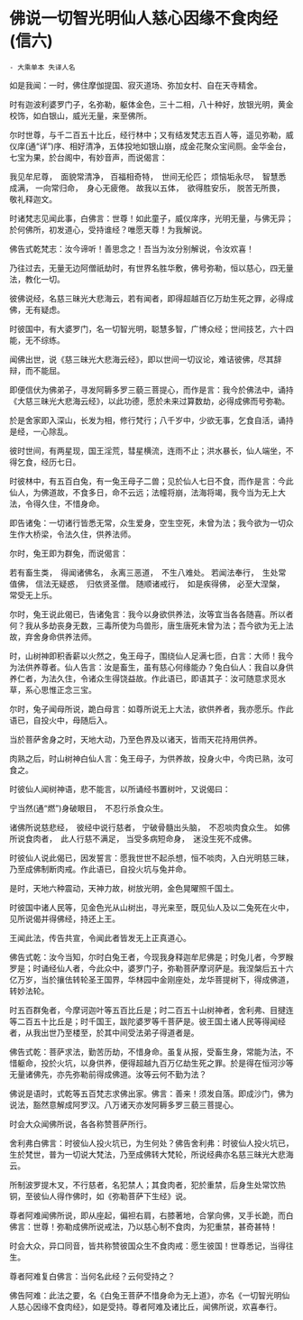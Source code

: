 # 佛说一切智光明仙人慈心因缘不食肉经 (信六) 
    - 大乘单本 失译人名 

如是我闻：一时，佛住摩伽提国、寂灭道场、弥加女村、自在天寺精舍。 

时有迦波利婆罗门子，名弥勒，躯体金色，三十二相，八十种好，放银光明，黄金校饰，如白银山，威光无量，来至佛所。 

尔时世尊，与千二百五十比丘，经行林中；又有结发梵志五百人等，遥见弥勒，威仪庠(通“详”)序、相好清净，五体投地如银山崩，成金花聚众宝间厕。金华金台，七宝为果，於台阁中，有妙音声，而说偈言： 

我见牟尼尊，　面貌常清净，
百福相奇特，　世间无伦匹；
烦恼垢永尽，　智慧悉成满，
一向常归命，　身心无疲倦。
故我以五体，　欲得胜安乐，
脱苦无所畏，　敬礼释迦文。 

时诸梵志见闻此事，白佛言：世尊！如此童子，威仪庠序，光明无量，与佛无异；於何佛所，初发道心，受持谁经？唯愿天尊！为我解说。 

佛告式乾梵志：汝今谛听！善思念之！吾当为汝分别解说，令汝欢喜！ 

乃往过去，无量无边阿僧祇劫时，有世界名胜华敷，佛号弥勒，恒以慈心，四无量法，教化一切。 

彼佛说经，名慈三昧光大悲海云，若有闻者，即得超越百亿万劫生死之罪，必得成佛，无有疑虑。 

时彼国中，有大婆罗门，名一切智光明，聪慧多智，广博众经；世间技艺，六十四能，无不综练。 

闻佛出世，说《慈三昧光大悲海云经》，即以世间一切议论，难诘彼佛，尽其辞辩，而不能屈。 

即便信伏为佛弟子，寻发阿耨多罗三藐三菩提心，而作是言：我今於佛法中，诵持《大慈三昧光大悲海云经》，以此功德，愿於未来过算数劫，必得成佛而号弥勒。 

於是舍家即入深山，长发为相，修行梵行；八千岁中，少欲无事，乞食自活，诵持是经，一心除乱。 

彼时世间，有两星现，国王淫荒，彗星横流，连雨不止；洪水暴长，仙人端坐，不得乞食，经历七日。 

时彼林中，有五百白兔，有一兔王母子二兽；见於仙人七日不食，而作是言：今此仙人，为佛道故，不食多日，命不云远；法幢将崩，法海将竭，我今当为无上大法，令得久住，不惜身命。 

即告诸兔：一切诸行皆悉无常，众生爱身，空生空死，未曾为法；我今欲为一切众生作大桥梁，令法久住，供养法师。 

尔时，兔王即为群兔，而说偈言： 

若有畜生类，　得闻诸佛名，
永离三恶道，　不生八难处。
若闻法奉行，　生处常值佛，
信法无疑惑，　归依贤圣僧。
随顺诸戒行，　如是疾得佛，
必至大涅槃，　常受无上乐。 

尔时，兔王说此偈已，告诸兔言：我今以身欲供养法，汝等宜当各各随喜。所以者何？我从多劫丧身无数，三毒所使为鸟兽形，唐生唐死未曾为法；吾今欲为无上法故，弃舍身命供养法师。 

时，山树神即积香薪以火然之，兔王母子，围绕仙人足满七匝，白言：大师！我今为法供养尊者。仙人告言：汝是畜生，虽有慈心何缘能办？兔白仙人：我自以身供养仁者，为法久住，令诸众生得饶益故。作此语已，即语其子：汝可随意求觅水草，系心思惟正念三宝。 

尔时，兔子闻母所说，跪白母言：如尊所说无上大法，欲供养者，我亦愿乐。作此语已，自投火中，母随后入。 

当於菩萨舍身之时，天地大动，乃至色界及以诸天，皆雨天花持用供养。 

肉熟之后，时山树神白仙人言：兔王母子，为供养故，投身火中，今肉已熟，汝可食之。 

时彼仙人闻树神语，悲不能言，以所诵经书置树叶，又说偈曰： 

宁当然(通“燃”)身破眼目，　不忍行杀食众生。

诸佛所说慈悲经，　彼经中说行慈者，
宁破骨髓出头脑，　不忍啖肉食众生。
如佛所说食肉者，　此人行慈不满足，
当受多病短命身，　迷没生死不成佛。 

时彼仙人说此偈已，因发誓言：愿我世世不起杀想，恒不啖肉，入白光明慈三昧，乃至成佛制断肉戒。作此语已，自投火坑与兔并命。 

是时，天地六种震动，天神力故，树放光明，金色晃曜照千国土。 

时彼国中诸人民等，见金色光从山树出，寻光来至，既见仙人及以二兔死在火中，见所说偈并得佛经，持还上王。 

王闻此法，传告共宣，令闻此者皆发无上正真道心。 

佛告式乾：汝今当知，尔时白兔王者，今现我身释迦牟尼佛是；时兔儿者，今罗睺罗是；时诵经仙人者，今此众中，婆罗门子，弥勒菩萨摩诃萨是。我涅槃后五十六亿万岁，当於攘佉转轮圣王国界，华林园中金刚座处，龙华菩提树下，得成佛道，转妙法轮。 

时五百群兔者，今摩诃迦叶等五百比丘是；时二百五十山树神者，舍利弗、目揵连等二百五十比丘是；时千国王，跋陀婆罗等千菩萨是。彼王国土诸人民等得闻经者，从我出世乃至楼至，於其中间受法弟子得道者是。 

佛告式乾：菩萨求法，勤苦历劫，不惜身命。虽复从报，受畜生身，常能为法，不惜躯命，投於火坑，以身供养，便得超越九百万亿劫生死之罪。於是得在恒河沙等无量诸佛先，亦先弥勒前得成佛道。汝等云何不勤为法？ 

佛说是语时，式乾等五百梵志求佛出家。佛言：善来！须发自落。即成沙门，佛为说法，豁然意解成阿罗汉。八万诸天亦发阿耨多罗三藐三菩提心。 

时会大众闻佛所说，各各称赞菩萨所行。 

舍利弗白佛言：时彼仙人投火坑已，为生何处？佛告舍利弗：时彼仙人投火坑已，生於梵世，普为一切说大梵法，乃至成佛转大梵轮，所说经典亦名慈三昧光大悲海云。 

所制波罗提木叉，不行慈者，名犯禁人；其食肉者，犯於重禁，后身生处常饮热铜，至彼仙人得作佛时，如《弥勒菩萨下生经》说。 

尊者阿难闻佛所说，即从座起，偏袒右肩，右膝著地，合掌向佛，叉手长跪，而白佛言：世尊！弥勒成佛所说戒法，乃以慈心制不食肉，为犯重禁，甚奇甚特！ 

时会大众，异口同音，皆共称赞彼国众生不食肉戒：愿生彼国！世尊悉记，当得往生。 

尊者阿难复白佛言：当何名此经？云何受持之？ 

佛告阿难：此法之要，名《白兔王菩萨不惜身命为无上道》，亦名《一切智光明仙人慈心因缘不食肉经》，如是受持。尊者阿难及诸比丘，闻佛所说，欢喜奉行。 
